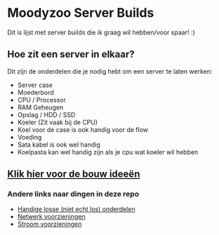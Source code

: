 # Moodyzoo Server Builds

Dit is lijst met server builds die ik graag wil hebben/voor spaar! :)

## Hoe zit een server in elkaar?

Dit zijn de onderdelen die je nodig hebt om een server te laten werken:

- Server case
- Moederbord
- CPU / Processor
- RAM Geheugen
- Opslag / HDD / SSD
- Koeler (Zit vaak bij de CPU)
- Koel voor de case is ook handig voor de flow
- Voeding
- Sata kabel is ook wel handig
- Koelpasta kan wel handig zijn als je cpu wat koeler wil hebben

## [Klik hier voor de bouw ideeën](https://moodyzoo.github.io/serverbuilds/builds)

### Andere links naar dingen in deze repo

- [Handige losse (niet echt los) onderdelen](https://moodyzoo.github.io/serverbuilds/losse_onderdelen)
- [Netwerk voorzieningen](https://moodyzoo.github.io/serverbuilds/builds/netwerk)
- [Stroom voorzieningen](https://moodyzoo.github.io/serverbuilds/stroom)
